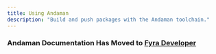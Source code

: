 ```yaml
---
title: Using Andaman
description: "Build and push packages with the Andaman toolchain."
---
```

### Andaman Documentation Has Moved to [Fyra Developer](https://developer.fyralabs.com/andaman)